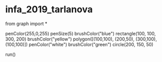 # infa_2019_tarlanova
from graph import *

penColor(255,0,255)
penSize(5)
brushColor("blue")
rectangle(100, 100, 300, 200)
brushColor("yellow")
polygon([(100,100), (200,50),
         (300,100), (100,100)])
penColor("white")
brushColor("green")
circle(200, 150, 50)

run()
